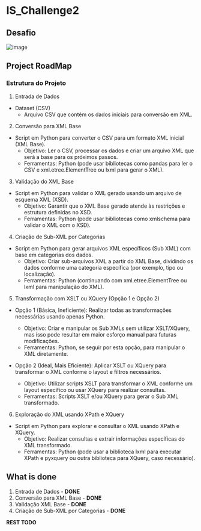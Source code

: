 # IS_Challenge2

## Desafio
 ![image](https://github.com/user-attachments/assets/25abf4bd-824d-4c04-8ec6-878828146def)

## Project RoadMap

### Estrutura do Projeto

1. Entrada de Dados
 - Dataset (CSV)
   * Arquivo CSV que contém os dados iniciais para conversão em XML.

2. Conversão para XML Base

  - Script em Python para converter o CSV para um formato XML inicial (XML Base).
     * Objetivo: Ler o CSV, processar os dados e criar um arquivo XML que será a base para os próximos passos.
     * Ferramentas: Python (pode usar bibliotecas como pandas para ler o CSV e xml.etree.ElementTree ou lxml para gerar o XML).

3. Validação do XML Base

  - Script em Python para validar o XML gerado usando um arquivo de esquema XML (XSD).
     * Objetivo: Garantir que o XML Base gerado atende às restrições e estrutura definidas no XSD.
     * Ferramentas: Python (pode usar bibliotecas como xmlschema para validar o XML com o XSD).

4. Criação de Sub-XML por Categorias

  - Script em Python para gerar arquivos XML específicos (Sub XML) com base em categorias dos dados.
     * Objetivo: Criar sub-arquivos XML a partir do XML Base, dividindo os dados conforme uma categoria específica (por exemplo, tipo ou localização).
     * Ferramentas: Python (continuando com xml.etree.ElementTree ou lxml para manipulação do XML).

5. Transformação com XSLT ou XQuery (Opção 1 e Opção 2)

  - Opção 1 (Básica, Ineficiente): Realizar todas as transformações necessárias usando apenas Python.
     * Objetivo: Criar e manipular os Sub XMLs sem utilizar XSLT/XQuery, mas isso pode resultar em maior esforço manual para futuras modificações.
     * Ferramentas: Python, se seguir por esta opção, para manipular o XML diretamente.

  - Opção 2 (Ideal, Mais Eficiente): Aplicar XSLT ou XQuery para transformar o XML conforme o layout e filtros necessários.
     * Objetivo: Utilizar scripts XSLT para transformar o XML conforme um layout específico ou usar XQuery para realizar consultas.
     * Ferramentas: Scripts XSLT e/ou XQuery para gerar o Sub XML transformado.

6. Exploração do XML usando XPath e XQuery

  - Script em Python para explorar e consultar o XML usando XPath e XQuery.
     * Objetivo: Realizar consultas e extrair informações específicas do XML transformado.
     * Ferramentas: Python (pode usar a biblioteca lxml para executar XPath e pyxquery ou outra biblioteca para XQuery, caso necessário).

## What is done

1. Entrada de Dados - **DONE**
2. Conversão para XML Base - **DONE**
3. Validação XML Base - **DONE**
4. Criação de Sub-XML por Categorias - **DONE**

**REST TODO**

